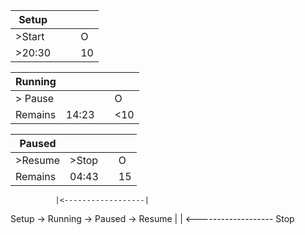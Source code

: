 
| Setup   |        |       |      |
| ------- | ------ | ----- | ---- |
| >Start  |        |       |    O |
| >20:30  |        |       |   10 |


| Running |        |       |      |
| ------- | ------ | ----- | ---- |
| > Pause |        |       |   O  |
| Remains |  14:23 |       |  <10 |


| Paused  |        |       |      |
| ------- | ------ | ----- | ---- |
| >Resume | >Stop  |       |   O  |
| Remains |  04:43 |       |   15 |


              |<------------------|                  
Setup -> Running -> Paused -> Resume
   |                  |
   <------------------- Stop
                     